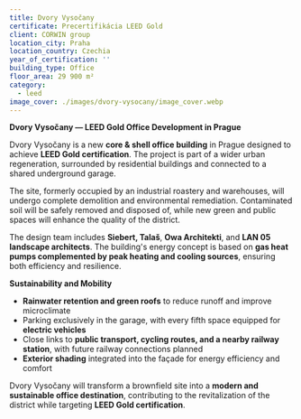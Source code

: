 ```yaml
---
title: Dvory Vysočany
certificate: Precertifikácia LEED Gold
client: CORWIN group
location_city: Praha
location_country: Czechia
year_of_certification: ''
building_type: Office
floor_area: 29 900 m²
category:
  - leed
image_cover: ./images/dvory-vysocany/image_cover.webp
---
```


**Dvory Vysočany — LEED Gold Office Development in Prague**

Dvory Vysočany is a new **core & shell office building** in Prague designed to achieve **LEED Gold certification**. The project is part of a wider urban regeneration, surrounded by residential buildings and connected to a shared underground garage.

The site, formerly occupied by an industrial roastery and warehouses, will undergo complete demolition and environmental remediation. Contaminated soil will be safely removed and disposed of, while new green and public spaces will enhance the quality of the district.

The design team includes **Siebert, Talaš**, **Owa Architekti**, and **LAN 05 landscape architects**. The building's energy concept is based on **gas heat pumps complemented by peak heating and cooling sources**, ensuring both efficiency and resilience.

**Sustainability and Mobility**

- **Rainwater retention and green roofs** to reduce runoff and improve microclimate
- Parking exclusively in the garage, with every fifth space equipped for **electric vehicles**
- Close links to **public transport, cycling routes, and a nearby railway station**, with future railway connections planned
- **Exterior shading** integrated into the façade for energy efficiency and comfort

Dvory Vysočany will transform a brownfield site into a **modern and sustainable office destination**, contributing to the revitalization of the district while targeting **LEED Gold certification**.
